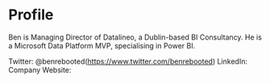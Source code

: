 # Profile
Ben is Managing Director of Datalineo, a Dublin-based BI Consultancy. He is a Microsoft Data Platform MVP, specialising in Power BI.

Twitter: @benrebooted(https://www.twitter.com/benrebooted)
LinkedIn:
Company Website:  